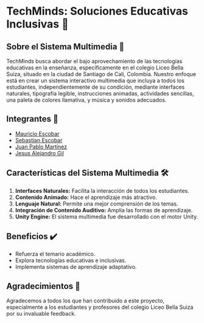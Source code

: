 # TechMinds: Soluciones Educativas Inclusivas 📘

## Sobre el Sistema Multimedia 🌟

TechMinds busca abordar el bajo aprovechamiento de las tecnologías educativas en la enseñanza, específicamente en el colegio Liceo Bella Suiza, situado en la ciudad de Santiago de Cali, Colombia. Nuestro enfoque está en crear un sistema interactivo multimedia que incluya a todos los estudiantes, independientemente de su condición, mediante interfaces naturales, tipografía legible, instrucciones animadas, actividades sencillas, una paleta de colores llamativa, y música y sonidos adecuados. 

## Integrantes 👥

- [Mauricio Escobar](https://www.linkedin.com/in/mauricio-escobar-12a068287/)
- [Sebastian Escobar](https://www.linkedin.com/in/sebastian-escobar-192316284/)
- [Juan Pablo Martínez](https://www.linkedin.com/in/jpablo-martinez/)
- [Jesus Alejandro Gil](https://www.linkedin.com/in/alejandro-gil-murillo-3bb2362b2/)

## Características del Sistema Multimedia 🛠️

1. **Interfaces Naturales:** Facilita la interacción de todos los estudiantes.
2. **Contenido Animado:** Hace el aprendizaje más atractivo.
3. **Lenguaje Natural:** Permite una mejor comprensión de los temas.
4. **Integración de Contenido Auditivo:** Amplía las formas de aprendizaje.
5. **Unity Engine:** El sistema multimedia fue desarrollado con el motor Unity.

## Beneficios ✔️

- Refuerza el temario académico.
- Explora tecnologías educativas e inclusivas.
- Implementa sistemas de aprendizaje adaptativo.

## Agradecimientos 💖

Agradecemos a todos los que han contribuido a este proyecto, especialmente a los estudiantes y profesores del colegio Liceo Bella Suiza por su invaluable feedback.
